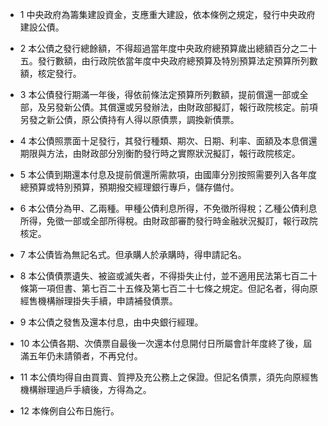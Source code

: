 * 1 中央政府為籌集建設資金，支應重大建設，依本條例之規定，發行中央政府建設公債。

* 2 本公債之發行總餘額，不得超過當年度中央政府總預算歲出總額百分之二十五。發行數額，由行政院依當年度中央政府總預算及特別預算法定預算所列數額，核定發行。

* 3 本公債發行期滿一年後，得依前條法定預算所列數額，提前償還一部或全部，及另發新公債。其償還或另發辦法，由財政部擬訂，報行政院核定。前項另發之新公債，原公債持有人得以原債票，調換新債票。

* 4 本公債照票面十足發行，其發行種類、期次、日期、利率、面額及本息償還期限與方法，由財政部分別衡酌發行時之實際狀況擬訂，報行政院核定。

* 5 本公債到期還本付息及提前償還所需款項，由國庫分別按照需要列入各年度總預算或特別預算，預期撥交經理銀行專戶，儲存備付。

* 6 本公債分為甲、乙兩種。甲種公債利息所得，不免徵所得稅；乙種公債利息所得，免徵一部或全部所得稅。由財政部審酌發行時金融狀況擬訂，報行政院核定。

* 7 本公債皆為無記名式。但承購人於承購時，得申請記名。

* 8 本公債債票遺失、被盜或滅失者，不得掛失止付，並不適用民法第七百二十條第一項但書、第七百二十五條及第七百二十七條之規定。但記名者，得向原經售機構辦理掛失手續，申請補發債票。

* 9 本公債之發售及還本付息，由中央銀行經理。

* 10 本公債各期、次債票自最後一次還本付息開付日所屬會計年度終了後，屆滿五年仍未請領者，不再兌付。

* 11 本公債均得自由買賣、質押及充公務上之保證。但記名債票，須先向原經售機構辦理過戶手續後，方得為之。

* 12 本條例自公布日施行。

